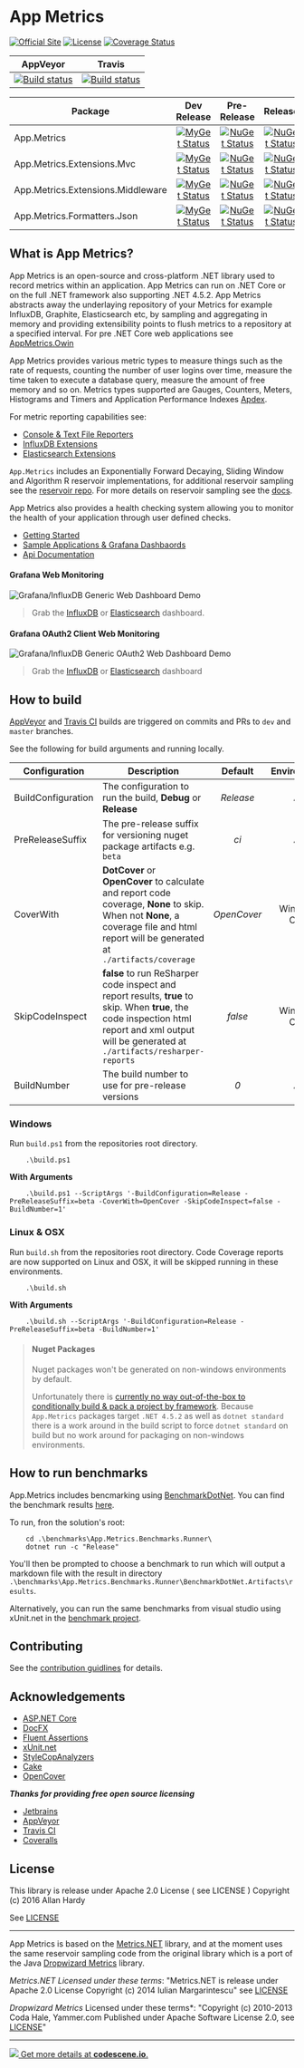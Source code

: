 # App Metrics

[![Official Site](https://img.shields.io/badge/site-appmetrics-blue.svg)](https://alhardy.github.io/app-metrics-docs/getting-started/intro.html) [![License](https://img.shields.io/badge/License-Apache%202.0-blue.svg)](https://opensource.org/licenses/Apache-2.0) [![Coverage Status](https://coveralls.io/repos/github/alhardy/AppMetrics/badge.svg?branch=master&cacheBuster=1)](https://coveralls.io/github/alhardy/AppMetrics?branch=master)

|AppVeyor|Travis|
|:--------:|:--------:|
|[![Build status](https://ci.appveyor.com/api/projects/status/r4x0et4g6mr5vttf?svg=true)](https://ci.appveyor.com/project/alhardy/appmetrics/branch/master)|[![Build status](https://travis-ci.org/alhardy/AppMetrics.svg?branch=master)](https://travis-ci.org/alhardy/AppMetrics)|

|Package|Dev Release|Pre-Release|Release|
|------|:--------:|:--------:|:--------:|
|App.Metrics|[![MyGet Status](https://img.shields.io/myget/alhardy/v/App.Metrics.svg)](https://www.myget.org/feed/alhardy/package/nuget/App.Metrics)|[![NuGet Status](https://img.shields.io/nuget/vpre/App.Metrics.svg)](https://www.nuget.org/packages/App.Metrics/)|[![NuGet Status](https://img.shields.io/nuget/v/App.Metrics.svg)](https://www.nuget.org/packages/App.Metrics/)
|App.Metrics.Extensions.Mvc|[![MyGet Status](https://img.shields.io/myget/alhardy/v/App.Metrics.Extensions.Mvc.svg)](https://www.myget.org/feed/alhardy/package/nuget/App.Metrics.Extensions.Mvc)|[![NuGet Status](https://img.shields.io/nuget/vpre/App.Metrics.Extensions.Mvc.svg)](https://www.nuget.org/packages/App.Metrics.Extensions.Mvc/)|[![NuGet Status](https://img.shields.io/nuget/v/App.Metrics.Extensions.Mvc.svg)](https://www.nuget.org/packages/App.Metrics.Extensions.Mvc/)
|App.Metrics.Extensions.Middleware|[![MyGet Status](https://img.shields.io/myget/alhardy/v/App.Metrics.Extensions.Middleware.svg)](https://www.myget.org/feed/alhardy/package/nuget/App.Metrics.Extensions.Middleware)|[![NuGet Status](https://img.shields.io/nuget/vpre/App.Metrics.Extensions.Middleware.svg)](https://www.nuget.org/packages/App.Metrics.Extensions.Middleware/)|[![NuGet Status](https://img.shields.io/nuget/v/App.Metrics.Extensions.Middleware.svg)](https://www.nuget.org/packages/App.Metrics.Extensions.Middleware/)
|App.Metrics.Formatters.Json|[![MyGet Status](https://img.shields.io/myget/alhardy/v/App.Metrics.Formatters.Json.svg)](https://www.myget.org/feed/alhardy/package/nuget/App.Metrics.Formatters.Json)|[![NuGet Status](https://img.shields.io/nuget/vpre/App.Metrics.Formatters.Json.svg)](https://www.nuget.org/packages/App.Metrics.Formatters.Json/)|[![NuGet Status](https://img.shields.io/nuget/v/App.Metrics.Formatters.Json.svg)](https://www.nuget.org/packages/App.Metrics.Formatters.Json/)|

## What is App Metrics?

App Metrics is an open-source and cross-platform .NET library used to record metrics within an application. App Metrics can run on .NET Core or on the full .NET framework also supporting .NET 4.5.2. App Metrics abstracts away the underlaying repository of your Metrics for example InfluxDB, Graphite, Elasticsearch etc, by sampling and aggregating in memory and providing extensibility points to flush metrics to a repository at a specified interval. For pre .NET Core web applications see [AppMetrics.Owin](https://github.com/alhardy/AppMetrics.Owin)

App Metrics provides various metric types to measure things such as the rate of requests, counting the number of user logins over time, measure the time taken to execute a database query, measure the amount of free memory and so on. Metrics types supported are Gauges, Counters, Meters, Histograms and Timers and Application Performance Indexes [Apdex](http://apdex.org/overview.html).

For metric reporting capabilities see:

- [Console & Text File Reporters](https://github.com/alhardy/AppMetrics.Reporters)
- [InfluxDB Extensions](https://github.com/alhardy/AppMetrics.Extensions.InfluxDB)
- [Elasticsearch Extensions](https://github.com/alhardy/AppMetrics.Extensions.Elasticsearch)

`App.Metrics` includes an Exponentially Forward Decaying, Sliding Window and Algorithm R reservoir implementations, for additional reservoir sampling see the [reservoir repo](https://github.com/alhardy/AppMetrics.Reservoirs). For more details on reservoir sampling see the [docs](https://alhardy.github.io/app-metrics-docs/getting-started/sampling/index.html).

App Metrics also provides a health checking system allowing you to monitor the health of your application through user defined checks.

- [Getting Started](https://alhardy.github.io/app-metrics-docs/getting-started/intro.html)
- [Sample Applications & Grafana Dashbaords](https://github.com/alhardy/AppMetrics.Samples)
- [Api Documentation](https://alhardy.github.io/app-metrics-docs/api/index.html)

#### Grafana Web Monitoring

![Grafana/InfluxDB Generic Web Dashboard Demo](https://github.com/alhardy/AppMetrics.DocFx/blob/master/images/generic_grafana_dashboard_demo.gif)

> Grab the [InfluxDB](https://github.com/alhardy/AppMetrics.Extensions.InfluxDB/blob/master/visualization/grafana-dashbaords/App.Metrics.Sandbox-InfluxDB-GenericWeb.json) or [Elasticsearch](https://github.com/alhardy/AppMetrics.Extensions.Elasticsearch/blob/master/visualization/grafana-dashboards/App.Metrics.Sandbox-Elasticsearch-GenericWeb.json) dashboard.

#### Grafana OAuth2 Client Web Monitoring

![Grafana/InfluxDB Generic OAuth2 Web Dashboard Demo](https://github.com/alhardy/AppMetrics.DocFx/blob/master/images/generic_grafana_oauth2_dashboard_demo.gif)

> Grab the [InfluxDB](https://github.com/alhardy/AppMetrics.Extensions.InfluxDB/blob/master/visualization/grafana-dashbaords/App.Metrics.Sandbox-InfluxDB-GenericWebOAuth2.json) or [Elasticsearch](https://github.com/alhardy/AppMetrics.Extensions.Elasticsearch/blob/master/visualization/grafana-dashboards/App.Metrics.Sandbox-Elasticsearch-GenericWebOAuth2.json) dashboard

## How to build

[AppVeyor](https://ci.appveyor.com/project/alhardy/appmetrics/branch/master) and [Travis CI](https://travis-ci.org/alhardy/AppMetrics) builds are triggered on commits and PRs to `dev` and `master` branches.

See the following for build arguments and running locally.

|Configuration|Description|Default|Environment|Required|
|------|--------|:--------:|:--------:|:--------:|
|BuildConfiguration|The configuration to run the build, **Debug** or **Release** |*Release*|All|Optional|
|PreReleaseSuffix|The pre-release suffix for versioning nuget package artifacts e.g. `beta`|*ci*|All|Optional|
|CoverWith|**DotCover** or **OpenCover** to calculate and report code coverage, **None** to skip. When not **None**, a coverage file and html report will be generated at `./artifacts/coverage`|*OpenCover*|Windows Only|Optional|
|SkipCodeInspect|**false** to run ReSharper code inspect and report results, **true** to skip. When **true**, the code inspection html report and xml output will be generated at `./artifacts/resharper-reports`|*false*|Windows Only|Optional|
|BuildNumber|The build number to use for pre-release versions|*0*|All|Optional|


### Windows

Run `build.ps1` from the repositories root directory.

```
	.\build.ps1
```

**With Arguments**

```
	.\build.ps1 --ScriptArgs '-BuildConfiguration=Release -PreReleaseSuffix=beta -CoverWith=OpenCover -SkipCodeInspect=false -BuildNumber=1'
```

### Linux & OSX

Run `build.sh` from the repositories root directory. Code Coverage reports are now supported on Linux and OSX, it will be skipped running in these environments.

```
	.\build.sh
```

**With Arguments**

```
	.\build.sh --ScriptArgs '-BuildConfiguration=Release -PreReleaseSuffix=beta -BuildNumber=1'
```

> #### Nuget Packages
> Nuget packages won't be generated on non-windows environments by default.
> 
> Unfortunately there is [currently no way out-of-the-box to conditionally build & pack a project by framework](https://github.com/dotnet/roslyn-project-system/issues/1586#issuecomment-280978851). Because `App.Metrics` packages target `.NET 4.5.2` as well as `dotnet standard` there is a work around in the build script to force `dotnet standard` on build but no work around for packaging on non-windows environments. 

## How to run benchmarks

App.Metrics includes bencmarking using [BenchmarkDotNet](https://github.com/dotnet/BenchmarkDotNet). You can find the benchmark results [here](https://github.com/alhardy/AppMetrics/tree/master/benchmarks/App.Metrics.Benchmarks.Runner/BenchmarkDotNet.Artifacts/results).

To run, fron the solution's root:

```
	cd .\benchmarks\App.Metrics.Benchmarks.Runner\
	dotnet run -c "Release"
```

You'll then be prompted to choose a benchmark to run which will output a markdown file with the result in directory `.\benchmarks\App.Metrics.Benchmarks.Runner\BenchmarkDotNet.Artifacts\results`.

Alternatively, you can run the same benchmarks from visual studio using xUnit.net in the [benchmark project](https://github.com/alhardy/AppMetrics/tree/master/benchmarks/App.Metrics.Benchmarks).

## Contributing

See the [contribution guidlines](CONTRIBUTING.md) for details.

## Acknowledgements

* [ASP.NET Core](https://github.com/aspnet)
* [DocFX](https://dotnet.github.io/docfx/)
* [Fluent Assertions](http://www.fluentassertions.com/)
* [xUnit.net](https://xunit.github.io/)
* [StyleCopAnalyzers](https://github.com/DotNetAnalyzers/StyleCopAnalyzers)
* [Cake](https://github.com/cake-build/cake)
* [OpenCover](https://github.com/OpenCover/opencover)

***Thanks for providing free open source licensing***

* [Jetbrains](https://www.jetbrains.com/dotnet/) 
* [AppVeyor](https://www.appveyor.com/)
* [Travis CI](https://travis-ci.org/)
* [Coveralls](https://coveralls.io/)

## License

This library is release under Apache 2.0 License ( see LICENSE ) Copyright (c) 2016 Allan Hardy

See [LICENSE](https://github.com/alhardy/AppMetrics/blob/dev/LICENSE)

----------

App Metrics is based on the [Metrics.NET](https://github.com/etishor/Metrics.NET) library, and at the moment uses the same reservoir sampling code from the original library which is a port of the Java [Dropwizard Metrics](https://github.com/dropwizard/metrics) library. 

*Metrics.NET Licensed under these terms*:
"Metrics.NET is release under Apache 2.0 License Copyright (c) 2014 Iulian Margarintescu" see [LICENSE](https://github.com/etishor/Metrics.NET/blob/master/LICENSE)

*Dropwizard Metrics* Licensed under these terms*:
"Copyright (c) 2010-2013 Coda Hale, Yammer.com Published under Apache Software License 2.0, see [LICENSE](https://github.com/dropwizard/metrics/blob/3.2-development/LICENSE)"

----------

[![](https://codescene.io/projects/792/status.svg) Get more details at **codescene.io**.](https://codescene.io/projects/792/jobs/latest-successful/results)
